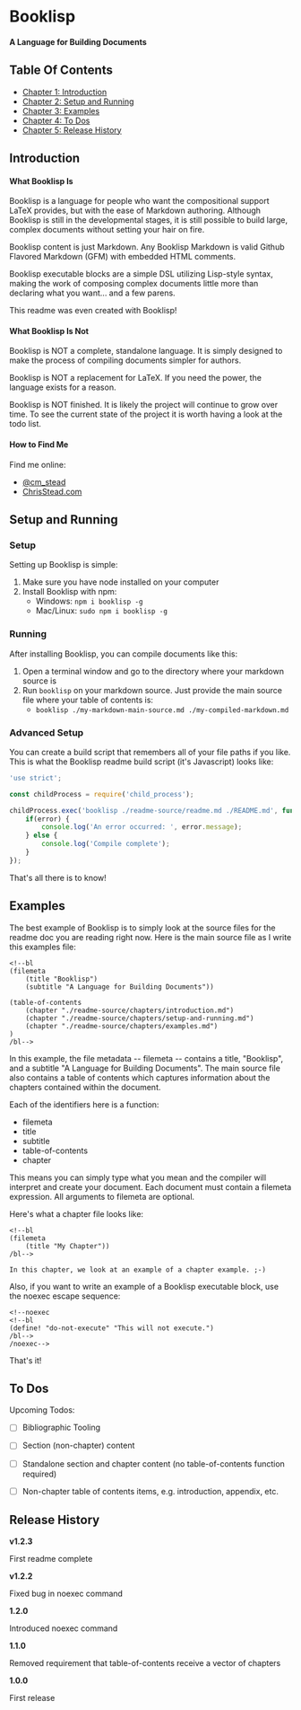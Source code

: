 
# Booklisp #
#### A Language for Building Documents ####

## Table Of Contents ##

- [Chapter 1: Introduction](#user-content-introduction)
- [Chapter 2: Setup and Running](#user-content-setup-and-running)
- [Chapter 3: Examples](#user-content-examples)
- [Chapter 4: To Dos](#user-content-to-dos)
- [Chapter 5: Release History](#user-content-release-history)

## Introduction ##

#### What Booklisp Is ####

Booklisp is a language for people who want the compositional support LaTeX provides, but with the ease of Markdown authoring. Although Booklisp is still in the developmental stages, it is still possible to build large, complex documents without setting your hair on fire.

Booklisp content is just Markdown.  Any Booklisp Markdown is valid Github Flavored Markdown (GFM) with embedded HTML comments.

Booklisp executable blocks are a simple DSL utilizing Lisp-style syntax, making the work of composing complex documents little more than declaring what you want... and a few parens.

This readme was even created with Booklisp!

#### What Booklisp Is Not ####

Booklisp is NOT a complete, standalone language.  It is simply designed to make the process of compiling documents simpler for authors.

Booklisp is NOT a replacement for LaTeX.  If you need the power, the language exists for a reason.

Booklisp is NOT finished.  It is likely the project will continue to grow over time.  To see the current state of the project it is worth having a look at the todo list.

#### How to Find Me ####

Find me online:
- [@cm_stead](https://twitter.com/cm_stead)
- [ChrisStead.com](http://www.chrisstead.com)
    

## Setup and Running ##

### Setup ###

Setting up Booklisp is simple:

1. Make sure you have node installed on your computer
2. Install Booklisp with npm:
    - Windows: `npm i booklisp -g`
    - Mac/Linux: `sudo npm i booklisp -g`

### Running ###

After installing Booklisp, you can compile documents like this:

1. Open a terminal window and go to the directory where your markdown source is
2. Run `booklisp` on your markdown source.  Just provide the main source file where your table of contents is:
    - `booklisp ./my-markdown-main-source.md ./my-compiled-markdown.md`

### Advanced Setup ###

You can create a build script that remembers all of your file paths if you like.  This is what the Booklisp readme build script (it's Javascript) looks like:

```javascript
'use strict';

const childProcess = require('child_process');

childProcess.exec('booklisp ./readme-source/readme.md ./README.md', function(error) {
    if(error) {
        console.log('An error occurred: ', error.message);
    } else {
        console.log('Compile complete');
    }
});
```

That's all there is to know!
    

## Examples ##

The best example of Booklisp is to simply look at the source files for the readme doc you are reading right now.  Here is the main source file as I write this examples file:

```
<!--bl
(filemeta
    (title "Booklisp")
    (subtitle "A Language for Building Documents"))

(table-of-contents
    (chapter "./readme-source/chapters/introduction.md")
    (chapter "./readme-source/chapters/setup-and-running.md")
    (chapter "./readme-source/chapters/examples.md")
)
/bl-->
```

In this example, the file metadata -- filemeta -- contains a title, "Booklisp", and a subtitle "A Language for Building Documents".  The main source file also contains a table of contents which captures information about the chapters contained within the document.

Each of the identifiers here is a function:
- filemeta
- title
- subtitle
- table-of-contents
- chapter

This means you can simply type what you mean and the compiler will interpret and create your document. Each document must contain a filemeta expression. All arguments to filemeta are optional.

Here's what a chapter file looks like:

```
<!--bl
(filemeta
    (title "My Chapter"))
/bl-->

In this chapter, we look at an example of a chapter example. ;-)
```

Also, if you want to write an example of a Booklisp executable block, use the noexec escape sequence:

```
<!--noexec
<!--bl
(define! "do-not-execute" "This will not execute.")
/bl-->
/noexec-->
```

That's it!
    

## To Dos ##

Upcoming Todos:
- [ ] Bibliographic Tooling
- [ ] Section (non-chapter) content
- [ ] Standalone section and chapter content (no table-of-contents function required)
- [ ] Non-chapter table of contents items, e.g. introduction, appendix, etc.
    

## Release History ##

**v1.2.3**

First readme complete

**v1.2.2**

Fixed bug in noexec command

**1.2.0**

Introduced noexec command

**1.1.0**

Removed requirement that table-of-contents receive a vector of chapters

**1.0.0**

First release
    

    